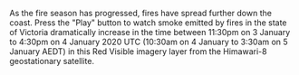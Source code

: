 As the fire season has progressed, fires have spread further down the coast. Press the "Play" button to watch smoke emitted by fires in the state of Victoria dramatically increase in the time between 11:30pm on 3 January to 4:30pm on 4 January 2020 UTC (10:30am on 4 January to 3:30am on 5 January AEDT) in this Red Visible imagery layer from the Himawari-8 geostationary satellite.